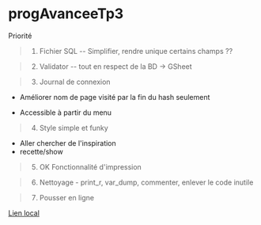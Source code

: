 # progAvanceeTp3

Priorité

> 1. Fichier SQL -- Simplifier, rendre unique certains champs ??

> 2. Validator -- tout en respect de la BD -> GSheet

> 3. Journal de connexion

- Améliorer nom de page visité par la fin du hash seulement

- Accessible à partir du menu

> 4. Style simple et funky

- Aller chercher de l'inspiration
- recette/show

> 5. OK Fonctionnalité d'impression

> 6. Nettoyage
    - print_r, var_dump, commenter, enlever le code inutile

> 7. Pousser en ligne

[Lien local](http://localhost:8000/htdSession_H23_24/php/travaux/sommatifs/tp3/recette_MVC_tp3/recette)


